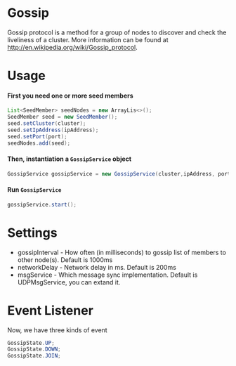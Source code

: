 # Gossip
Gossip protocol is a method for a group of nodes to discover and check the liveliness of a cluster. More information can be found at http://en.wikipedia.org/wiki/Gossip_protocol.

# Usage

#### First you need one or more seed members


```java
List<SeedMember> seedNodes = new ArrayLis<>();
SeedMember seed = new SeedMember();
seed.setCluster(cluster);
seed.setIpAddress(ipAddress);
seed.setPort(port);
seedNodes.add(seed);
```


#### Then, instantiation a `GossipService` object

```java
GossipService gossipService = new GossipService(cluster,ipAddress, port, id, seedNodes, new GossipSettings(), (member, state) -> {});
```


#### Run `GossipService`

```java
gossipService.start();
```

# Settings

* gossipInterval - How often (in milliseconds) to gossip list of members to other node(s). Default is 1000ms
* networkDelay - Network delay in ms. Default is 200ms
* msgService - Which message sync implementation. Default is UDPMsgService, you can extand it.

# Event Listener

Now, we have three kinds of event
```java
GossipState.UP;
GossipState.DOWN;
GossipState.JOIN;
```

